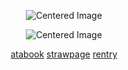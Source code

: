 </p>
<p align="center">
  <img src="https://files.catbox.moe/pmfl6w.png" alt="Centered Image">
<p align="center">
  <img src="https://komarev.com/ghpvc/?username=s7ri&color=ff6f66&label=losers" alt="Centered Image">
</p>
<p align="center">
  <a href="https://mei.atabook.org">atabook</a> 
  <a href="https://meit.straw.page">strawpage</a> 
  <a href="https://rentry.co/meit">rentry</a>
</p>






















 
















<!--
**s7ri/s7ri** is a ✨ _special_ ✨ repository because its `README.md` (this file) appears on your GitHub profile.

Here are some ideas to get you started:

- 🔭 I’m currently working on ...
- 🌱 I’m currently learning ...
- 👯 I’m looking to collaborate on ...
- 🤔 I’m looking for help with ...
- 💬 Ask me about ...
- 📫 How to reach me: ...
- 😄 Pronouns: ...
- ⚡ Fun fact: ...
-->
